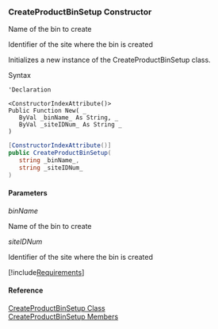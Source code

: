 ﻿### CreateProductBinSetup Constructor

Name of the bin to create

Identifier of the site where the bin is created

Initializes a new instance of the CreateProductBinSetup class.

Syntax

```vbnet
'Declaration

<ConstructorIndexAttribute()>
Public Function New( _
   ByVal _binName_ As String, _
   ByVal _siteIDNum_ As String _
)
```

```csharp
[ConstructorIndexAttribute()]
public CreateProductBinSetup( 
   string _binName_,
   string _siteIDNum_
)
```

#### Parameters

_binName_

Name of the bin to create

_siteIDNum_

Identifier of the site where the bin is created

[!include[Requirements](../partials/requirements.md)]

#### Reference

[CreateProductBinSetup Class](FChoice.Toolkits.Clarify~FChoice.Toolkits.Clarify.Interfaces.CreateProductBinSetup.md)  
[CreateProductBinSetup Members](FChoice.Toolkits.Clarify~FChoice.Toolkits.Clarify.Interfaces.CreateProductBinSetup_members.md)